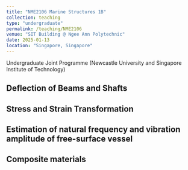 ```yaml
---
title: "NME2106 Marine Structures 1B"
collection: teaching
type: "undergraduate"
permalink: /teaching/NME2106
venue: "SIT Building @ Ngee Ann Polytechnic"
date: 2025-01-13
location: "Singapore, Singapore"
---
```


Undergraduate Joint Programme (Newcastle University and Singapore Institute of Technology)

## Deflection of Beams and Shafts

## Stress and Strain Transformation

## Estimation of natural frequency and vibration amplitude of free-surface vessel

## Composite materials
